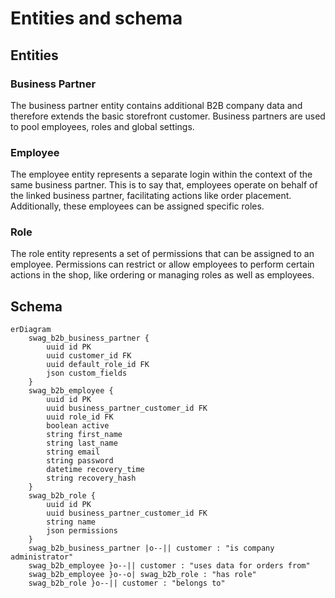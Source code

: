 # Entities and schema

## Entities

### Business Partner

The business partner entity contains additional B2B company data and therefore extends the basic storefront customer. Business partners are used to pool employees, roles and global settings.

### Employee

The employee entity represents a separate login within the context of the same business partner. This is to say that, employees operate on behalf of the linked business partner, facilitating actions like order placement. Additionally, these employees can be assigned specific roles.

### Role

The role entity represents a set of permissions that can be assigned to an employee. Permissions can restrict or allow employees to perform certain actions in the shop, like ordering or managing roles as well as employees.

## Schema

```mermaid
erDiagram
    swag_b2b_business_partner {
        uuid id PK
        uuid customer_id FK
        uuid default_role_id FK
        json custom_fields
    }
    swag_b2b_employee {
        uuid id PK
        uuid business_partner_customer_id FK
        uuid role_id FK
        boolean active
        string first_name
        string last_name
        string email
        string password
        datetime recovery_time
        string recovery_hash
    }
    swag_b2b_role {
        uuid id PK
        uuid business_partner_customer_id FK
        string name
        json permissions
    }
    swag_b2b_business_partner |o--|| customer : "is company administrator"
    swag_b2b_employee }o--|| customer : "uses data for orders from"
    swag_b2b_employee }o--o| swag_b2b_role : "has role"
    swag_b2b_role }o--|| customer : "belongs to"
```
